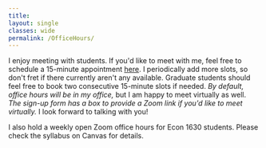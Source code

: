 ```yaml
---
title: 
layout: single
classes: wide
permalink: /OfficeHours/
---
```

I enjoy meeting with students. If you'd like to meet with me, feel free to schedule a 15-minute appointment [here](https://calendar.app.google/6A9gxivVN75AkrmF6). I periodically add more slots, so don't fret if there currently aren't any available. Graduate students should feel free to book two consecutive 15-minute slots if needed. *By default, office hours will be in my office,* but I am happy to meet virtually as well. *The sign-up form has a box to provide a Zoom link if you'd like to meet virtually.* I look forward to talking with you!

I also hold a weekly open Zoom office hours for Econ 1630 students. Please check the syllabus on Canvas for details. 
